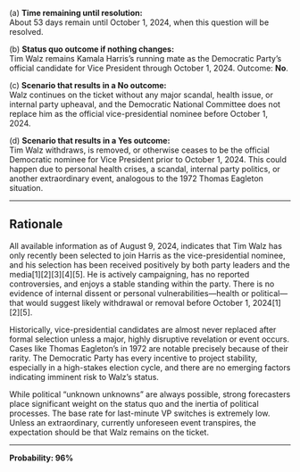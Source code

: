 (a) **Time remaining until resolution:**  
About 53 days remain until October 1, 2024, when this question will be resolved.

(b) **Status quo outcome if nothing changes:**  
Tim Walz remains Kamala Harris’s running mate as the Democratic Party’s official candidate for Vice President through October 1, 2024. Outcome: **No**.

(c) **Scenario that results in a No outcome:**  
Walz continues on the ticket without any major scandal, health issue, or internal party upheaval, and the Democratic National Committee does not replace him as the official vice-presidential nominee before October 1, 2024.

(d) **Scenario that results in a Yes outcome:**  
Tim Walz withdraws, is removed, or otherwise ceases to be the official Democratic nominee for Vice President prior to October 1, 2024. This could happen due to personal health crises, a scandal, internal party politics, or another extraordinary event, analogous to the 1972 Thomas Eagleton situation.

---

## Rationale

All available information as of August 9, 2024, indicates that Tim Walz has only recently been selected to join Harris as the vice-presidential nominee, and his selection has been received positively by both party leaders and the media[1][2][3][4][5]. He is actively campaigning, has no reported controversies, and enjoys a stable standing within the party. There is no evidence of internal dissent or personal vulnerabilities—health or political—that would suggest likely withdrawal or removal before October 1, 2024[1][2][5].

Historically, vice-presidential candidates are almost never replaced after formal selection unless a major, highly disruptive revelation or event occurs. Cases like Thomas Eagleton’s in 1972 are notable precisely because of their rarity. The Democratic Party has every incentive to project stability, especially in a high-stakes election cycle, and there are no emerging factors indicating imminent risk to Walz’s status.

While political “unknown unknowns” are always possible, strong forecasters place significant weight on the status quo and the inertia of political processes. The base rate for last-minute VP switches is extremely low. Unless an extraordinary, currently unforeseen event transpires, the expectation should be that Walz remains on the ticket.

---

**Probability: 96%**